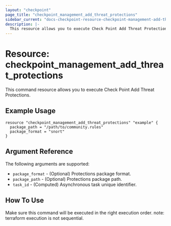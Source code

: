 ```yaml
---
layout: "checkpoint"
page_title: "checkpoint_management_add_threat_protections"
sidebar_current: "docs-checkpoint-resource-checkpoint-management-add-threat-protections"
description: |-
  This resource allows you to execute Check Point Add Threat Protections.
---
```


# Resource: checkpoint_management_add_threat_protections

This command resource allows you to execute Check Point Add Threat Protections.

## Example Usage


```hcl
resource "checkpoint_management_add_threat_protections" "example" {
  package_path = "/path/to/community.rules"
  package_format = "snort"
}
```

## Argument Reference

The following arguments are supported:

* `package_format` - (Optional) Protections package format. 
* `package_path` - (Optional) Protections package path.
* `task_id` - (Computed) Asynchronous task unique identifier.


## How To Use
Make sure this command will be executed in the right execution order. 
note: terraform execution is not sequential.  

